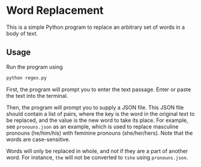 # Word Replacement

This is a simple Python program to replace an arbitrary set of words in a body of text.

## Usage

Run the program using

```python
python regex.py
```

First, the program will prompt you to enter the text passage. Enter or paste the text into the terminal.

Then, the program will prompt you to supply a JSON file. This JSON file should contain a list of pairs, where the key is the word in the original text to be replaced, and the value is the new word to take its place. For example, see `pronouns.json` as an example, which is used to replace masculine pronouns (he/him/his) with feminine pronouns (she/her/hers). Note that the words are case-sensitive.

Words will only be replaced in whole, and not if they are a part of another word. For instance, `the` will not be converted to `tshe` using `pronouns.json`.
